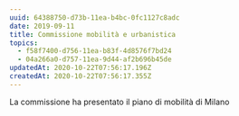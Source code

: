 ```yaml
---
uuid: 64388750-d73b-11ea-b4bc-0fc1127c8adc
date: 2019-09-11
title: Commissione mobilità e urbanistica
topics:
  - f58f7400-d756-11ea-b83f-4d8576f7bd24
  - 04a266a0-d757-11ea-9d44-af2b696b45de
updatedAt: 2020-10-22T07:56:17.196Z
createdAt: 2020-10-22T07:56:17.355Z
---
```


La commissione ha presentato il piano di mobilità di Milano
